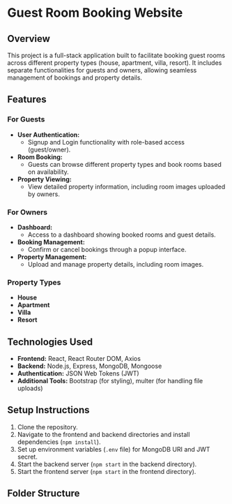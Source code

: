 # Guest Room Booking Website

## Overview

This project is a full-stack application built to facilitate booking guest rooms across different property types (house, apartment, villa, resort). It includes separate functionalities for guests and owners, allowing seamless management of bookings and property details.

## Features

### For Guests
- **User Authentication:** 
  - Signup and Login functionality with role-based access (guest/owner).
- **Room Booking:**
  - Guests can browse different property types and book rooms based on availability.
- **Property Viewing:**
  - View detailed property information, including room images uploaded by owners.
  
### For Owners
- **Dashboard:**
  - Access to a dashboard showing booked rooms and guest details.
- **Booking Management:**
  - Confirm or cancel bookings through a popup interface.
- **Property Management:**
  - Upload and manage property details, including room images.

### Property Types
- **House**
- **Apartment**
- **Villa**
- **Resort**

## Technologies Used
- **Frontend:** React, React Router DOM, Axios
- **Backend:** Node.js, Express, MongoDB, Mongoose
- **Authentication:** JSON Web Tokens (JWT)
- **Additional Tools:** Bootstrap (for styling), multer (for handling file uploads)

## Setup Instructions
1. Clone the repository.
2. Navigate to the frontend and backend directories and install dependencies (`npm install`).
3. Set up environment variables (`.env` file) for MongoDB URI and JWT secret.
4. Start the backend server (`npm start` in the backend directory).
5. Start the frontend server (`npm start` in the frontend directory).

## Folder Structure
